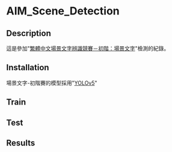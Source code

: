 # AIM_Scene_Detection


## Description

這是參加"[繁體中文場景文字辨識競賽－初階：場景文字](https://tbrain.trendmicro.com.tw/Competitions/Details/13)"檢測的紀錄。


## Installation
場景文字-初階賽的模型採用"[YOLOv5](https://github.com/ultralytics/yolov5)"



## Train




## Test




## Results





